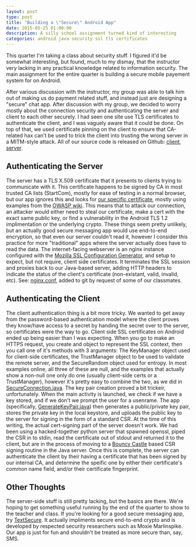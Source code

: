 ```yaml
---
layout: post
type: post
title: "Building a \"Secure\" Android App"
date: 2015-05-25 01:00:00
description: A silly school assignment turned kind of interesting
categories: android java security ssl tls certificates
---
```


This quarter I'm taking a class about security stuff. I figured it'd be somewhat interesting,
but found, much to my dismay, that the instructor very lacking in any practical knowledge related to
information security. The main assignment for the entire quarter is building a secure mobile
payement system for on Android.

After various discussion with the instructor, my group was able to talk him out of making us do
payment related stuff, and instead just are designing a "secure" chat app. After discussion with
my group, we decided to worry mostly about the connection security and authenticating the server
and client to each other securely. I had seen one site use TLS certificates to authenticate the
client, and I was vaguely aware that it could be done. On top of that, we used certificate pinning
on the client to ensure that CA-related hax can't be used to trick the client into trusting the
wrong server in a MITM-style attack. All of our source code is released on Github:
[client](https://github.com/thefinn93/justchat),
[server](https://github.com/thefinn93/justchat-web).

Authenticating the Server
-------------------------
The server has a TLS X.509 certificate that it presents to clients trying to communicate with it.
This certificate happens to be signed by CA in most trusted CA lists (StartCom), mostly for ease
of testing in a normal browser, but our app ignores this and looks for
[our specific certificate](https://github.com/thefinn93/JustChat/blob/master/app/src/main/java/ninja/justchat/PublicKeyManager.java),
mostly using examples from the
[OWASP wiki](https://www.owasp.org/index.php/Certificate_and_Public_Key_Pinning#Android). This means
that to attack our connection, an attacker would either need to steal our certificate, make a cert
with the exact same public key, or find a vulnerability in the Android TLS 1.2 implimentation or
the underlying crypto. These things seem pretty unlikely, but an actually good secure messaging
app would use end-to-end encryption, so that even our server couldn't read it, however I consider
this practice for more "traditional" apps where the server actually does have to read the data. The
internet-facing webserver is an nginx instance configured with the [Mozilla SSL Configuration Generator](https://mozilla.github.io/server-side-tls/ssl-config-generator/),
and setup to expect, but not require, client side certificates. It terminates the SSL session and
proxies back to our Java-based server, adding HTTP headers to indicate the status of the client's
certificate (non-existant, valid, invalid, etc). See: [nginx.conf](https://github.com/thefinn93/JustChat-web/blob/master/nginx.conf), added to git by request of
some of our classmates.

Authenticating the Client
-------------------------
The client authentication thing is a bit more tricky. We wanted to get away from the password-based
authentication model where the client proves they know/have access to a secret by handing the
secret over to the server, so certificates were the way to go. Client side SSL certificates on
Android ended up being easier than I was expecting. When you go to make an HTTPS request, you create
and object to represent the SSL context, then you call one of it's methods with 3 arguments: The KeyManager object
used for client-side certificates, the TrustManager object to be used to validate the remote server,
and the SecureRandom object used for entropy. In most examples online, all three of these are null,
and the examples that actually show a non-null one only do one (usually client-side certs or a
TrustManager), however it's pretty easy to combine the two, as we did in
[SecureConnection.java](https://github.com/thefinn93/JustChat/blob/master/app/src/main/java/ninja/justchat/SecureConnection.java). The key pair creation proved a bit trickeir, unfortunately. When the main activity is
launched, we check if we have a key stored, and if we don't we prompt the user for a usenrame. The
app (specifically, [GenerateKeyPair.java](https://github.com/thefinn93/JustChat/blob/master/app/src/main/java/ninja/justchat/GenerateKeyPair.java))
then generates a public/private key pair, stores the private key in the local keystore, and uploads
the public key to the server for signing in the form of a standard CSR. At the time of this writing,
the actual cert-signing part of the server doesn't work. We had been using a hacked-together python
server that spawned openssl, piped the CSR in to stdin, read the certificate out of stdout and
returned it to the client, but are in the process of moving to a
[Bouncy Castle](https://bouncycastle.org/) based CSR signing routine in the Java server. Once this
is complete, the server can authenticate the client by their having a certificate that has been
signed by our internal CA, and determine the speific one by either their certificate's common name
field, and/or their certificate fingerprint.

Other Thoughts
--------------
The server-side stuff is still pretty lacking, but the basics are there. We're hoping to get
something useful running by the end of the quarter to show to the teacher and class. If you're
looking for a good secure messaging app, try
[TextSecure](https://play.google.com/store/apps/details?id=org.thoughtcrime.securesms). It actually
impliments secure end-to-end crypto and is developed by respected security researchers such as
Moxie Marlinspike. Our app is just for fun and shouldn't be treated as more secure than, say, SMS.
